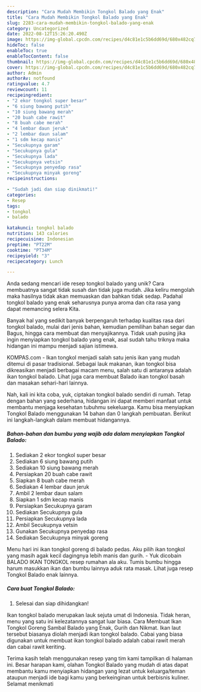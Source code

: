 ```yaml
---
description: "Cara Mudah Membikin Tongkol Balado yang Enak"
title: "Cara Mudah Membikin Tongkol Balado yang Enak"
slug: 2283-cara-mudah-membikin-tongkol-balado-yang-enak
category: Uncategorized
date: 2022-08-12T15:26:20.490Z
image: https://img-global.cpcdn.com/recipes/d4c81e1c5b6dd69d/680x482cq70/tongkol-balado-foto-resep-utama.jpg
hideToc: false
enableToc: true
enableTocContent: false
thumbnail: https://img-global.cpcdn.com/recipes/d4c81e1c5b6dd69d/680x482cq70/tongkol-balado-foto-resep-utama.jpg
cover: https://img-global.cpcdn.com/recipes/d4c81e1c5b6dd69d/680x482cq70/tongkol-balado-foto-resep-utama.jpg
author: Admin
authorAv: notfound
ratingvalue: 4.7
reviewcount: 11
recipeingredient:
- "2 ekor tongkol super besar"
- "6 siung bawang putih"
- "10 siung bawang merah"
- "20 buah cabe rawit"
- "8 buah cabe merah"
- "4 lembar daun jeruk"
- "2 lembar daun salam"
- "1 sdm kecap manis"
- "Secukupnya garam"
- "Secukupnya gula"
- "Secukupnya lada"
- "Secukupnya vetsin"
- "Secukupnya penyedap rasa"
- "Secukupnya minyak goreng"
recipeinstructions:

- "Sudah jadi dan siap dinikmati!"
categories:
- Resep
tags:
- tongkol
- balado

katakunci: tongkol balado 
nutrition: 143 calories
recipecuisine: Indonesian
preptime: "PT22M"
cooktime: "PT34M"
recipeyield: "3"
recipecategory: Lunch

---
```





Anda sedang mencari ide resep tongkol balado yang unik? Cara membuatnya sangat tidak susah dan tidak juga mudah. Jika keliru mengolah maka hasilnya tidak akan memuaskan dan bahkan tidak sedap. Padahal tongkol balado yang enak seharusnya punya aroma dan cita rasa yang dapat memancing selera Kita.





Banyak hal yang sedikit banyak berpengaruh terhadap kualitas rasa dari tongkol balado, mulai dari jenis bahan, kemudian pemilihan bahan segar dan Bagus, hingga cara membuat dan menyajikannya. Tidak usah pusing jika ingin menyiapkan tongkol balado yang enak,      asal sudah tahu triknya maka hidangan ini mampu menjadi sajian istimewa.














KOMPAS.com - Ikan tongkol menjadi salah satu jenis ikan yang mudah ditemui di pasar tradisional. Sebagai lauk makanan, ikan tongkol bisa dikreasikan menjadi berbagai macam menu, salah satu di antaranya adalah ikan tongkol balado. Lihat juga cara membuat Balado ikan tongkol basah dan masakan sehari-hari lainnya.






Nah, kali ini kita coba, yuk, ciptakan tongkol balado sendiri di rumah. Tetap dengan bahan yang sederhana, hidangan ini dapat memberi manfaat untuk membantu menjaga kesehatan tubuhmu sekeluarga. Kamu bisa menyiapkan Tongkol Balado menggunakan 14 bahan dan 0 langkah pembuatan. Berikut ini langkah-langkah dalam membuat hidangannya.

<!--inarticleads1-->

##### Bahan-bahan dan bumbu yang wajib ada dalam menyiapkan Tongkol Balado:

1. Sediakan 2 ekor tongkol super besar
1. Sediakan 6 siung bawang putih
1. Sediakan 10 siung bawang merah
1. Persiapkan 20 buah cabe rawit
1. Siapkan 8 buah cabe merah
1. Sediakan 4 lembar daun jeruk
1. Ambil 2 lembar daun salam
1. Siapkan 1 sdm kecap manis
1. Persiapkan Secukupnya garam
1. Sediakan Secukupnya gula
1. Persiapkan Secukupnya lada
1. Ambil Secukupnya vetsin
1. Gunakan Secukupnya penyedap rasa
1. Sediakan Secukupnya minyak goreng


Menu hari ini ikan tongkol goreng di balado pedas. Aku pilih ikan tongkol yang masih agak kecil dagingnya lebih manis dan gurih. - Yuk dicobain BALADO IKAN TONGKOL resep rumahan ala aku. Tumis bumbu hingga harum masukkan ikan dan bumbu lainnya aduk rata masak. Lihat juga resep Tongkol Balado enak lainnya. 

<!--inarticleads2-->

##### Cara buat Tongkol Balado:


1. Selesai dan siap dihidangkan!

Ikan tongkol balado merupakan lauk sejuta umat di Indonesia. Tidak heran, menu yang satu ini kelezatannya sangat luar biasa. Cara Membuat Ikan Tongkol Goreng Sambal Balado yang Enak, Gurih dan Nikmat. Ikan laut tersebut biasanya diolah menjadi ikan tongkol balado. Cabai yang biasa digunakan untuk membuat ikan tongkol balado adalah cabai rawit merah dan cabai rawit keriting. 

Terima kasih telah menggunakan resep yang tim kami tampilkan di halaman ini. Besar harapan kami, olahan Tongkol Balado yang mudah di atas dapat membantu kamu menyiapkan hidangan yang lezat untuk keluarga/teman ataupun menjadi ide bagi kamu yang berkeinginan untuk berbisnis kuliner. Selamat menikmati

